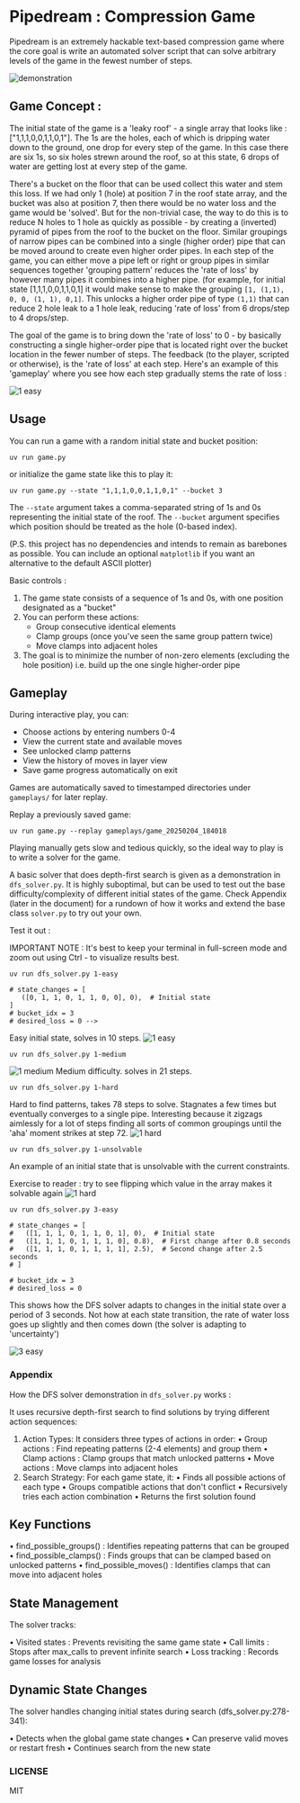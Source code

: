 # Pipedream : Compression Game

Pipedream is an extremely hackable text-based compression game where the core goal is write an automated solver script that can solve arbitrary levels of the game in the fewest number of steps.

![demonstration](results/3-easy.png "3 state easy state")


## Game Concept : 

The initial state of the game is a 'leaky roof' - a single array that looks like : ["1,1,1,0,0,1,1,0,1"]. The 1s are the holes, each of which is dripping water down to the ground, one drop for every step of the game. In this case there are six 1s, so six holes strewn around the roof, so at this state, 6 drops of water are getting lost at every step of the game. 

There's a bucket on the floor that can be used collect this water and stem this loss. If we had only 1 (hole) at position 7 in the roof state array, and the bucket was also at position 7, then there would be no water loss and the game would be 'solved'. But for the non-trivial case, the way to do this is to reduce N holes to 1 hole as quickly as possible - by creating a (inverted) pyramid of pipes from the roof to the bucket on the floor. Similar groupings of narrow pipes can be combined into a single (higher order) pipe that can be moved around to create even higher order pipes. In each step of the game, you can either move a pipe left or right or group pipes in similar sequences together  'grouping pattern' reduces the 'rate of loss' by however many pipes it combines into a higher pipe. (for example, for initial state [1,1,1,0,0,1,1,0,1] it would make sense to make the grouping `[1, (1,1), 0, 0, (1, 1), 0,1]`. This unlocks a higher order pipe of type `(1,1)` that can reduce 2 hole leak to a 1 hole leak, reducing 'rate of loss' from 6 drops/step to 4 drops/step.

The goal of the game is to bring down the 'rate of loss' to 0 - by basically constructing a single higher-order pipe that is located right over the bucket location in the fewer number of steps. The feedback (to the player, scripted or otherwise), is the 'rate of loss' at each step. Here's an example of this 'gameplay' where you see how each step gradually stems the rate of loss :


![1 easy](results/1-easy.png "1 state easy state")

## Usage 

You can run a game with a random initial state and bucket position:

```
uv run game.py 
```


or initialize the game state like this to play it:

```
uv run game.py --state "1,1,1,0,0,1,1,0,1" --bucket 3
```


The `--state` argument takes a comma-separated string of 1s and 0s representing the initial state of the roof.
The `--bucket` argument specifies which position should be treated as the hole (0-based index).

(P.S. this project has no dependencies and intends to remain as barebones as possible. You can include an optional `matplotlib` if you want an alternative to the default ASCII plotter)


Basic controls : 

1. The game state consists of a sequence of 1s and 0s, with one position designated as a "bucket"
2. You can perform these actions:
   - Group consecutive identical elements
   - Clamp groups (once you've seen the same group pattern twice)
   - Move clamps into adjacent holes
3. The goal is to minimize the number of non-zero elements (excluding the hole position) i.e. build up the one single higher-order pipe 


## Gameplay

During interactive play, you can:
- Choose actions by entering numbers 0-4
- View the current state and available moves
- See unlocked clamp patterns
- View the history of moves in layer view
- Save game progress automatically on exit

Games are automatically saved to timestamped directories under `gameplays/` for later replay.

Replay a previously saved game:

```
uv run game.py --replay gameplays/game_20250204_184018
```

Playing manually gets slow and tedious quickly, so the ideal way to play is to write a solver for the game. 

A basic solver that does depth-first search is given as a demonstration in `dfs_solver.py`. It is highly suboptimal, but can be used to test out the base difficulty/complexity of different initial states of the game. Check Appendix (later in the document) for a rundown of how it works and extend the base class `solver.py` to try out your own.

Test it out : 

IMPORTANT NOTE : It's best to keep your terminal in full-screen mode and zoom out using Ctrl - to visualize results best.

```
uv run dfs_solver.py 1-easy

# state_changes = [
   ([0, 1, 1, 0, 1, 1, 0, 0], 0),  # Initial state
]
# bucket_idx = 3
# desired_loss = 0 -->
```

Easy initial state, solves in 10 steps.
![1 easy](results/1-easy.png "1 state easy state")


```
uv run dfs_solver.py 1-medium 
```

![1 medium](results/1-medium.png "1 state medium state")
Medium difficulty. solves in 21 steps. 
```
uv run dfs_solver.py 1-hard 
```
Hard to find patterns, takes 78 steps to solve. Stagnates a few times but eventually converges to a single pipe. Interesting because it zigzags aimlessly for a lot of steps finding all sorts of common groupings until the 'aha' moment strikes at step 72.
![1 hard](results/1-hard.png "1 state hard state")


```
uv run dfs_solver.py 1-unsolvable
```
An example of an initial state that is unsolvable with the current constraints. 

Exercise to reader : try to see flipping which value in the array makes it solvable again
![1 hard](results/1-unsolvable.png "1 state hard state")


```
uv run dfs_solver.py 3-easy

# state_changes = [
#   ([1, 1, 1, 0, 1, 1, 0, 1], 0),  # Initial state
#   ([1, 1, 1, 0, 1, 1, 1, 0], 0.8),  # First change after 0.8 seconds
#   ([1, 1, 1, 0, 1, 1, 1, 1], 2.5),  # Second change after 2.5 seconds
# ]

# bucket_idx = 3
# desired_loss = 0
```

This shows how the DFS solver adapts to changes in the initial state over a period of 3 seconds. Not how at each state transition, the rate of water loss goes up slightly and then comes down (the solver is adapting to 'uncertainty')

![3 easy](results/3-easy.png "3 state easy state")



### Appendix 

How the DFS solver demonstration in `dfs_solver.py` works : 

It uses recursive depth-first search to find solutions by trying different action sequences:

1. Action Types: It considers three types of actions in order:
 • Group actions : Find repeating patterns (2-4 elements) and group them
 • Clamp actions : Clamp groups that match unlocked patterns
 • Move actions : Move clamps into adjacent holes
2. Search Strategy: For each game state, it:
 • Finds all possible actions of each type
 • Groups compatible actions that don't conflict
 • Recursively tries each action combination
 • Returns the first solution found


## Key Functions

• find_possible_groups() : Identifies repeating patterns that can be grouped
• find_possible_clamps() : Finds groups that can be clamped based on unlocked patterns
• find_possible_moves() : Identifies clamps that can move into adjacent holes

## State Management

The solver tracks:

• Visited states : Prevents revisiting the same game state
• Call limits : Stops after max_calls to prevent infinite search
• Loss tracking : Records game losses for analysis

## Dynamic State Changes

The solver handles changing initial states during search (dfs_solver.py:278-341):

• Detects when the global game state changes
• Can preserve valid moves or restart fresh
• Continues search from the new state




### LICENSE

MIT


